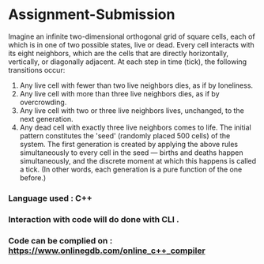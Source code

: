 # Assignment-Submission
Imagine an infinite two-dimensional orthogonal grid of square cells, each of which is in one of two
possible states, live or dead. Every cell interacts with its eight neighbors, which are the cells that are
directly horizontally, vertically, or diagonally adjacent.
At each step in time (tick), the following transitions occur:
1. Any live cell with fewer than two live neighbors dies, as if by loneliness.
2. Any live cell with more than three live neighbors dies, as if by overcrowding.
3. Any live cell with two or three live neighbors lives, unchanged, to the next generation.
4. Any dead cell with exactly three live neighbors comes to life.
The initial pattern constitutes the 'seed' (randomly placed 500 cells) of the system. The first generation is
created by applying the above rules simultaneously to every cell in the seed — births and deaths happen
simultaneously, and the discrete moment at which this happens is called a tick. (In other words, each
generation is a pure function of the one before.)

### Language used : C++  
### Interaction with code will do done with CLI .
### Code can be complied on : https://www.onlinegdb.com/online_c++_compiler


